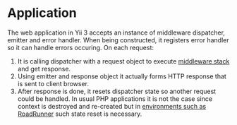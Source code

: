 # Application

The web application in Yii 3 accepts an instance of middleware dispatcher, emitter and error handler. When being constructed,
it registers error handler so it can handle errors occuring. On each request:

1. It is calling dispatcher with a request object to execute [middleware stack](middleware.md) and get response.
2. Using emitter and response object it actually forms HTTP response that is sent to client browser.  
3. After response is done, it resets dispatcher state so another request could be handled. In usual PHP applications it is
   not the case since context is destroyed and re-created but in [environments such as RoadRunner](../tutorial/using-with-event-loop.md)
   such state reset is necessary. 
